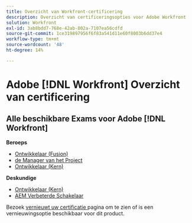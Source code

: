 ```yaml
---
title: Overzicht van Workfront-certificering
description: Overzicht van certificeringsopties voor Adobe Workfront
solution: Workfront
exl-id: 3ab8bdd7-768e-42ab-802a-7107ea56cdfd
source-git-commit: 1ce319897956f6f83a541d11e60f8003b6dd37e4
workflow-type: tm+mt
source-wordcount: '48'
ht-degree: 14%

---
```


# Adobe [!DNL Workfront] Overzicht van certificering

## Alle beschikbare Exams voor Adobe [!DNL Workfront]

**Beroeps**

* [ Ontwikkelaar (Fusion) ](/help/certifications/aw/aw-fusion-p-developer.md) <!--AD0-E902-->
* [ de Manager van het Project ](/help/certifications/aw/aw-p-project-manager.md) <!--AD0-E903-->
* [ Ontwikkelaar (Kern) ](/help/certifications/aw/aw-core-p-developer-23-12.md) <!--AD0-E908-->

**Deskundige**

* [ Ontwikkelaar (Kern) ](/help/certifications/aw/aw-core-e-developer-23-08.md) <!--AD0-E907-->
* [ AEM Verbeterde Schakelaar ](/help/certifications/aw/aw-aem-e-connector.md) <!--AD0-E906-->

Bezoek [ vernieuwt uw certificatie ](/help/certifications/renew.md) pagina om te zien of is een vernieuwingsoptie beschikbaar voor dit product.
